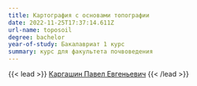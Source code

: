 ```yaml
---
title: Картография с основами топографии
date: 2022-11-25T17:37:14.611Z
url-name: toposoil
degree: bachelor
year-of-study: Бакалавриат 1 курс
summary: курс для факультета почвоведения
---
```

{{< lead >}} [Каргашин Павел Евгеньевич](../../../about/staff/kargashin) {{< /lead >}}